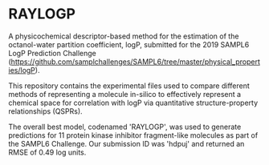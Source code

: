 # RAYLOGP
A physicochemical descriptor-based method for the estimation of the octanol-water partition coefficient, logP, submitted for the 2019 SAMPL6 LogP Prediction Challenge (https://github.com/samplchallenges/SAMPL6/tree/master/physical_properties/logP).

This repository contains the experimental files used to compare different methods of representing a molecule in-silico to effectively represent a chemical space for correlation with logP via quantitative structure-property relationships (QSPRs).

The overall best model, codenamed 'RAYLOGP', was used to generate predictions for 11 protein kinase inhibitor fragment-like molecules as part of the SAMPL6 Challenge. Our submission ID was 'hdpuj' and returned an RMSE of 0.49 log units.
